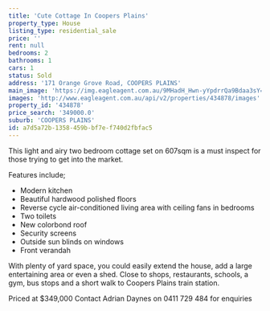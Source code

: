 ```yaml
---
title: 'Cute Cottage In Coopers Plains'
property_type: House
listing_type: residential_sale
price: ''
rent: null
bedrooms: 2
bathrooms: 1
cars: 1
status: Sold
address: '171 Orange Grove Road, COOPERS PLAINS'
main_image: 'https://img.eagleagent.com.au/9MHadH_Hwn-yYpdrrQa9Bdaa3sY=/1280x854/smart/https://s3-us-west-2.amazonaws.com/eagleagent-orig/images/6818526/104638159-image-M.jpg'
images: 'http://www.eagleagent.com.au/api/v2/properties/434878/images'
property_id: '434878'
price_search: '349000.0'
suburb: 'COOPERS PLAINS'
id: a7d5a72b-1358-459b-bf7e-f740d2fbfac5
---
```

This light and airy two bedroom cottage set on 607sqm is a must inspect for those trying to get into the market.

Features include;

  -  Modern kitchen
  -  Beautiful hardwood polished floors
  -  Reverse cycle air-conditioned living area with ceiling fans in bedrooms
  -  Two toilets
  -  New colorbond roof
  -  Security screens
  -  Outside sun blinds on windows
  -  Front verandah

With plenty of yard space, you could easily extend the house, add a large entertaining area or even a shed.
Close to shops, restaurants, schools, a gym, bus stops and a short walk to Coopers Plains train station.

Priced at $349,000
Contact Adrian Daynes on 0411 729 484 for enquiries